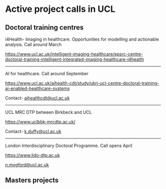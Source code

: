 # Active project calls in UCL

## Doctoral training centres

i4Health- Imaging in healthcare. Opportunities for modelling and actionable analysis. Call around March

https://www.ucl.ac.uk/intelligent-imaging-healthcare/epsrc-centre-doctoral-training-intelligent-integrated-imaging-healthcare-i4health

---

AI for healthcare. Call around September

https://www.ucl.ac.uk/aihealth-cdt/study/ukri-ucl-centre-doctoral-training-ai-enabled-healthcare-systems

Contact- aihealthcdt@ucl.ac.uk

---

UCL MRC DTP between Birkbeck and UCL

https://www.uclbbk-mrcdtp.ac.uk/

Contact- k.duffy@ucl.ac.uk

---

London Interdisciplinary Doctoral Programme. Call opens April

https://www.lido-dtp.ac.uk

n.mogford@ucl.ac.uk



## Masters projects

